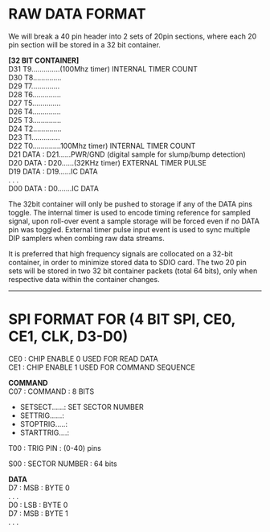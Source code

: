 # RAW DATA FORMAT<br>
We will break a 40 pin header into 2 sets of 20pin sections, where each 20 pin section will be stored in a 32 bit container.

**[32 BIT CONTAINER]**<br>
D31  T9..............(100Mhz timer)  INTERNAL TIMER COUNT<br>
D30  T8..............<br>
D29  T7..............<br>
D28  T6..............<br>
D27  T5..............<br>
D26  T4..............<br>
D25  T3..............<br>
D24  T2..............<br>
D23  T1..............<br>
D22  T0..............100Mhz timer)  INTERNAL TIMER COUNT<br>
D21  DATA : D21......PWR/GND (digital sample for slump/bump detection)<br>
D20  DATA : D20......(32KHz timer)   EXTERNAL TIMER PULSE<br>
D19  DATA : D19......IC DATA<br>
. . .<br>
D00  DATA : D0.......IC DATA<br>


The 32bit container will only be pushed to storage if any of the DATA pins toggle. The internal timer is used to encode timing reference for sampled signal, upon roll-over event a sample storage will be forced even if no DATA pin was toggled. External timer pulse input event is used to sync multiple DIP samplers when combing raw data streams.<br>

It is preferred that high frequency signals are collocated on a 32-bit container, in order to minimize stored data to SDIO card. The two 20 pin sets will be stored in two 32 bit container packets (total 64 bits), only when respective data within the container changes.<br>

-----------------------------------------------------------------------------------

# SPI FORMAT FOR (4 BIT SPI, CE0, CE1, CLK, D3-D0)<br>
CE0  : CHIP ENABLE 0 USED FOR READ DATA<br>
CE1  : CHIP ENABLE 1 USED FOR COMMAND SEQUENCE<br>

**COMMAND**<br>
C07  : COMMAND : 8 BITS<br>
- SETSECT......: SET SECTOR NUMBER<br>
- SETTRIG......:<br>
- STOPTRIG.....:<br>
- STARTTRIG....:<br>

T00  : TRIG PIN : (0-40) pins<br>

S00  : SECTOR NUMBER : 64 bits<br>


**DATA**<br>
D7   : MSB  : BYTE 0<br>
. . .<br>
D0   : LSB  : BYTE 0<br>
D7   : MSB  : BYTE 1<br>
. . .<br>



